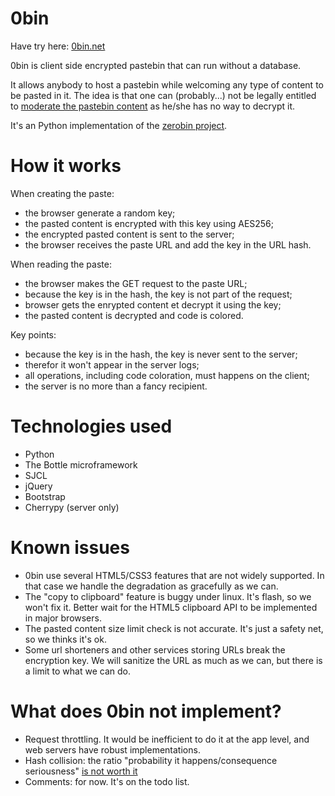 0bin
====

Have try here: <a href="http://0bin.net">0bin.net</a>

0bin is client side encrypted pastebin that can run without a database.

It allows anybody to host a pastebin while welcoming any type of content to be pasted in it. The idea is that one can (probably...) not be legally entitled to <a href="http://www.zdnet.com/blog/security/pastebin-to-hunt-for-hacker-pastes-anonymous-cries-censorship/11336">moderate the pastebin content</a> as he/she has no way to decrypt it.

It's an Python implementation of the <a href="https://github.com/sebsauvage/ZeroBin/">zerobin project</a>.

How it works
=============

When creating the paste:

- the browser generate a random key;
- the pasted content is encrypted with this key using AES256;
- the encrypted pasted content is sent to the server;
- the browser receives the paste URL and add the key in the URL hash.

When reading the paste:

- the browser makes the GET request to the paste URL;
- because the key is in the hash, the key is not part of the request;
- browser gets the enrypted content et decrypt it using the key;
- the pasted content is decrypted and code is colored.

Key points:

- because the key is in the hash, the key is never sent to the server;
- therefor it won't appear in the server logs;
- all operations, including code coloration, must happens on the client;
- the server is no more than a fancy recipient.


Technologies used
==================

- Python
- The Bottle microframework
- SJCL
- jQuery
- Bootstrap
- Cherrypy (server only)

Known issues
============

- 0bin use several HTML5/CSS3 features that are not widely supported. In that case we handle the degradation as gracefully as we can.
- The "copy to clipboard" feature is buggy under linux. It's flash, so we won't fix it. Better wait for the HTML5 clipboard API to be implemented in major browsers.
- The pasted content size limit check is not accurate. It's just a safety net, so we thinks it's ok.
- Some url shorteners and other services storing URLs break the encryption key. We will sanitize the URL as much as we can, but there is a limit to what we can do.

What does 0bin not implement?
=================================

* Request throttling. It would be inefficient to do it at the app level, and web servers have robust implementations.
* Hash collision: the ratio "probability it happens/consequence seriousness" <a href="http://stackoverflow.com/questions/201705/how-many-random-elements-before-md5-produces-collisions">is not worth it</a>
* Comments: for now. It's on the todo list.